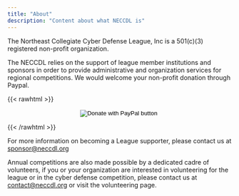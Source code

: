 ```yaml
---
title: "About"
description: "Content about what NECCDL is"
---
```


The Northeast Collegiate Cyber Defense League, Inc is a 501(c)(3) registered non-profit organization.

The NECCDL relies on the support of league member institutions and sponsors in order to provide administrative and organization services for regional competitions. We would welcome your non-profit donation through Paypal.

{{< rawhtml >}}
<div style="text-align: center;">
  <form action="https://www.paypal.com/cgi-bin/webscr" method="post" target="_blank" class="button">
    <input type="hidden" name="cmd" value="_s-xclick" />
    <input type="hidden" name="hosted_button_id" value="CJBAK7CADRRF8" />
    <input type="image" src="https://www.paypalobjects.com/en_US/i/btn/btn_donateCC_LG.gif" border="0" name="submit" title="PayPal - The safer, easier way to pay online!" alt="Donate with PayPal button" />
    <img alt="" border="0" src="https://www.paypal.com/en_US/i/scr/pixel.gif" width="1" height="1" />
  </form>
</div>
{{< /rawhtml >}}

For more information on becoming a League supporter, please contact us at sponsor@neccdl.org

Annual competitions are also made possible by a dedicated cadre of volunteers, if you or your organization are interested in volunteering for the league or in the cyber defense competition, please contact us at contact@neccdl.org or visit the volunteering page.
